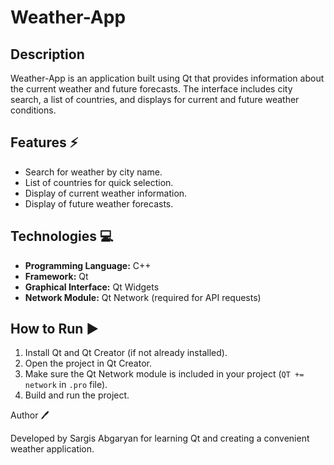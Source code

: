 # Weather-App

## Description

Weather-App is an application built using Qt that provides information about the current weather and future forecasts. The interface includes city search, a list of countries, and displays for current and future weather conditions.

## Features ⚡

- Search for weather by city name.
- List of countries for quick selection.
- Display of current weather information.
- Display of future weather forecasts.

## Technologies 💻

- **Programming Language:** C++
- **Framework:** Qt
- **Graphical Interface:** Qt Widgets
- **Network Module:** Qt Network (required for API requests)

## How to Run ▶️

1. Install Qt and Qt Creator (if not already installed).
2. Open the project in Qt Creator.
3. Make sure the Qt Network module is included in your project (`QT += network` in `.pro` file).
4. Build and run the project.

Author 🖊️

Developed by Sargis Abgaryan for learning Qt and creating a convenient weather application.


